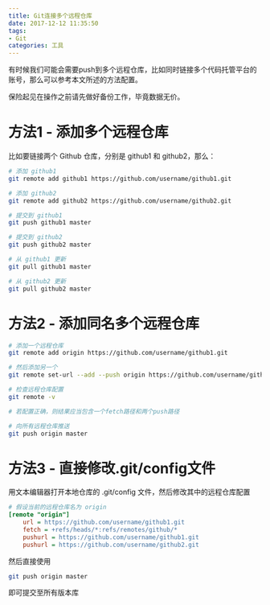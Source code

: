 ```yaml
---
title: Git连接多个远程仓库
date: 2017-12-12 11:35:50
tags:
- Git
categories: 工具
---
```

有时候我们可能会需要push到多个远程仓库，比如同时链接多个代码托管平台的账号，那么可以参考本文所述的方法配置。

保险起见在操作之前请先做好备份工作，毕竟数据无价。

<!-- more -->

# 方法1 - 添加多个远程仓库

比如要链接两个 Github 仓库，分别是 github1 和 github2，那么：

```bash
# 添加 github1
git remote add github1 https://github.com/username/github1.git

# 添加 github2
git remote add github2 https://github.com/username/github2.git

# 提交到 github1
git push github1 master

# 提交到 github2
git push github2 master

# 从 github1 更新
git pull github1 master

# 从 github2 更新
git pull github2 master
```

# 方法2 - 添加同名多个远程仓库

```bash
# 添加一个远程仓库
git remote add origin https://github.com/username/github1.git

# 然后添加另一个
git remote set-url --add --push origin https://github.com/username/github2.git

# 检查远程仓库配置
git remote -v

# 若配置正确，则结果应当包含一个fetch路径和两个push路径

# 向所有远程仓库推送
git push origin master
```

# 方法3 - 直接修改.git/config文件

用文本编辑器打开本地仓库的 .git/config 文件，然后修改其中的远程仓库配置

```ini
# 假设当前的远程仓库名为 origin
[remote "origin"]
    url = https://github.com/username/github1.git
    fetch = +refs/heads/*:refs/remotes/github/*
    pushurl = https://github.com/username/github1.git
    pushurl = https://github.com/username/github2.git
```

然后直接使用

```bash
git push origin master
```

即可提交至所有版本库
